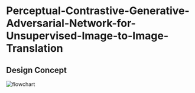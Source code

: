 # Perceptual-Contrastive-Generative-Adversarial-Network-for-Unsupervised-Image-to-Image-Translation

## Design Concept 

![flowchart](./images/concept.png)
